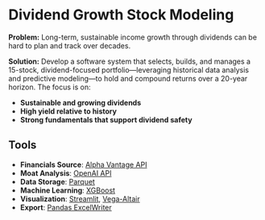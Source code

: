
# Dividend Growth Stock Modeling

**Problem:** Long-term, sustainable income growth through dividends can be hard to plan and track over decades.

**Solution:** Develop a software system that selects, builds, and manages a 15-stock, dividend-focused portfolio—leveraging historical data analysis and predictive modeling—to hold and compound returns over a 20-year horizon. The focus is on:

* **Sustainable and growing dividends**
* **High yield relative to history**
* **Strong fundamentals that support dividend safety**
  

## Tools
- **Financials Source**: [Alpha Vantage API](https://www.alphavantage.co/)
- **Moat Analysis**: [OpenAI API](https://openai.com/api/)
- **Data Storage**: [Parquet](https://parquet.apache.org/)
- **Machine Learning**: [XGBoost](https://xgboost.readthedocs.io/en/stable/)
- **Visualization**: [Streamlit](https://streamlit.io/), [Vega-Altair](https://altair-viz.github.io/)
- **Export**: [Pandas ExcelWriter](https://pandas.pydata.org/pandas-docs/stable/reference/api/pandas.ExcelWriter.html)
